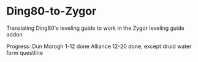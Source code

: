 # Ding80-to-Zygor
Translating Ding80's leveling guide to work in the Zygor leveling guide addon

Progress:
Dun Morogh 1-12 done
Alliance 12-20 done, except druid water form questline
